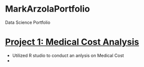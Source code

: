 # MarkArzolaPortfolio
Data Science Portfolio

# [Project 1: Medical Cost Analysis](https://github.com/markarzola/InsuranceAnalysis)
  - Utilized R studio to conduct an anlysis on Medical Cost
  - 
    
